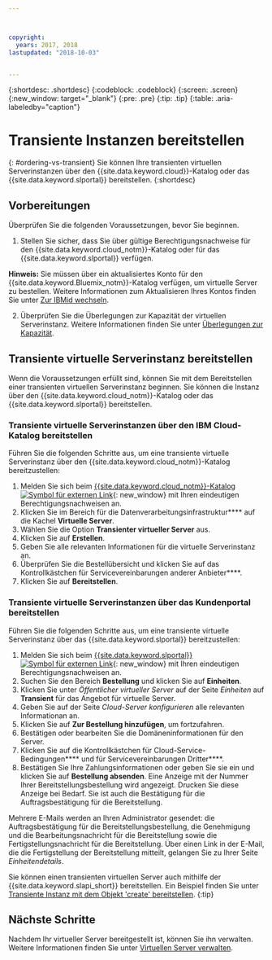 ```yaml
---



copyright:
  years: 2017, 2018
lastupdated: "2018-10-03"


---
```


{:shortdesc: .shortdesc}
{:codeblock: .codeblock}
{:screen: .screen}
{:new_window: target="_blank"}
{:pre: .pre}
{:tip: .tip}
{:table: .aria-labeledby="caption"}

# Transiente Instanzen bereitstellen
{: #ordering-vs-transient}
Sie können Ihre transienten virtuellen Serverinstanzen über den {{site.data.keyword.cloud}}-Katalog oder das {{site.data.keyword.slportal}} bereitstellen.
{:shortdesc}

## Vorbereitungen
Überprüfen Sie die folgenden Voraussetzungen, bevor Sie beginnen.

  1. Stellen Sie sicher, dass Sie über gültige Berechtigungsnachweise für den {{site.data.keyword.cloud_notm}}-Katalog oder für das {{site.data.keyword.slportal}} verfügen.
  
  **Hinweis:** Sie müssen über ein aktualisiertes Konto für den {{site.data.keyword.Bluemix_notm}}-Katalog verfügen, um virtuelle Server zu bestellen. Weitere Informationen zum Aktualisieren Ihres Kontos finden Sie unter [Zur IBMid wechseln](https://console.bluemix.net/docs/admin/softlayerlink.html).

  2. Überprüfen Sie die Überlegungen zur Kapazität der virtuellen Serverinstanz. Weitere Informationen finden Sie unter [Überlegungen zur Kapazität](ts_capacity_bp.html).

## Transiente virtuelle Serverinstanz bereitstellen 
Wenn die Voraussetzungen erfüllt sind, können Sie mit dem Bereitstellen einer transienten virtuellen Serverinstanz beginnen. Sie können die Instanz über den {{site.data.keyword.cloud_notm}}-Katalog oder das {{site.data.keyword.slportal}} bereitstellen.

### Transiente virtuelle Serverinstanzen über den IBM Cloud-Katalog bereitstellen
Führen Sie die folgenden Schritte aus, um eine transiente virtuelle Serverinstanz über den {{site.data.keyword.cloud_notm}}-Katalog bereitzustellen:

  1. Melden Sie sich beim [{{site.data.keyword.cloud_notm}}-Katalog ![Symbol für externen Link](../icons/launch-glyph.svg "Symbol für externen Link")](https://console.bluemix.net/catalog/){: new_window} mit Ihren eindeutigen Berechtigungsnachweisen an.  
  2. Klicken Sie im Bereich für die Datenverarbeitungsinfrastruktur**** auf die Kachel **Virtuelle Server**.
  3. Wählen Sie die Option **Transienter virtueller Server** aus.
  4. Klicken Sie auf **Erstellen**.
  5. Geben Sie alle relevanten Informationen für die virtuelle Serverinstanz an.
  6. Überprüfen Sie die Bestellübersicht und klicken Sie auf das Kontrollkästchen für Servicevereinbarungen anderer Anbieter****.
  7. Klicken Sie auf **Bereitstellen**.
  
### Transiente virtuelle Serverinstanzen über das Kundenportal bereitstellen
Führen Sie die folgenden Schritte aus, um eine transiente virtuelle Serverinstanz über das {{site.data.keyword.slportal}} bereitzustellen:

  1. Melden Sie sich beim [{{site.data.keyword.slportal}} ![Symbol für externen Link](../icons/launch-glyph.svg "Symbol für externen Link")](https://control.softlayer.com/){: new_window} mit Ihren eindeutigen Berechtigungsnachweisen an.
  2. Suchen Sie den Bereich **Bestellung** und klicken Sie auf **Einheiten**.
  3. Klicken Sie unter *Öffentlicher virtueller Server* auf der Seite *Einheiten* auf **Transient** für das Angebot für virtuelle Server.
  4. Geben Sie auf der Seite *Cloud-Server konfigurieren* alle relevanten Informationan an.
  5. Klicken Sie auf **Zur Bestellung hinzufügen**, um fortzufahren.
  6. Bestätigen oder bearbeiten Sie die Domäneninformationen für den Server.
  7. Klicken Sie auf die Kontrollkästchen für Cloud-Service-Bedingungen**** und für Servicevereinbarungen Dritter****.
  8. Bestätigen Sie Ihre Zahlungsinformationen oder geben Sie sie ein und klicken Sie auf **Bestellung absenden**. Eine Anzeige mit der Nummer Ihrer Bereitstellungsbestellung wird angezeigt. Drucken Sie diese Anzeige bei Bedarf. Sie ist auch die Bestätigung für die Auftragsbestätigung für die Bereitstellung.

 Mehrere E-Mails werden an Ihren Administrator gesendet: die Auftragsbestätigung für die Bereitstellungsbestellung, die Genehmigung und die Bearbeitungsnachricht für die Bereitstellung sowie die Fertigstellungsnachricht für die Bereitstellung. Über einen Link in der E-Mail, die die Fertigstellung der Bereitstellung mitteilt, gelangen Sie zu Ihrer Seite *Einheitendetails*.

Sie können einen transienten virtuellen Server auch mithilfe der {{site.data.keyword.slapi_short}} bereitstellen. Ein Beispiel finden Sie unter [Transiente Instanz mit dem Objekt 'create' bereitstellen](../vsi/vsi_provision_api.html#api-rest-transient).
{:tip}

## Nächste Schritte
Nachdem Ihr virtueller Server bereitgestellt ist, können Sie ihn verwalten. Weitere Informationen finden Sie unter [Virtuellen Server verwalten](../vsi/vsi_managing.html).

